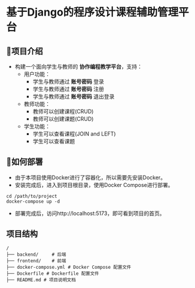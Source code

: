 # 基于Django的程序设计课程辅助管理平台

## 🚀项目介绍
- 构建一个面向学生与教师的 **协作编程教学平台**，支持：
    - 用户功能：
        - 学生与教师通过 **账号密码** 登录
        - 学生与教师通过 **账号密码** 注册
        - 学生与教师通过 **账号密码** 退出登录
    - 教师功能：
        - 教师可以创建课程(CRUD)
        - 教师可以创建课题(CRUD)
    - 学生功能：
        - 学生可以查看课程(JOIN and LEFT)
        - 学生可以查看课题


## 🚀如何部署
- 由于本项目使用Docker进行了容器化，所以需要先安装Docker。
- 安装完成后，进入到项目根目录，使用Docker Compose进行部署。
```
cd /path/to/project
docker-compose up -d
```
- 部署完成后，访问http://localhost:5173，即可看到项目的首页。

## 项目结构
```
/
├── backend/     # 后端
├── frontend/    # 前端
├── docker-compose.yml # Docker Compose 配置文件
├── Dockerfile # Dockerfile 配置文件
├── README.md # 项目说明文档
```